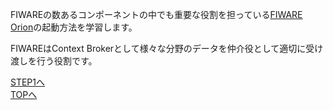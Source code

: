 FIWAREの数あるコンポーネントの中でも重要な役割を担っている[FIWARE Orion](https://fiware-orion.readthedocs.io/en/master/)の起動方法を学習します。

FIWAREはContext Brokerとして様々な分野のデータを仲介役として適切に受け渡しを行う役割です。

[STEP1へ](step1.md)  
[TOPへ](../README.md)